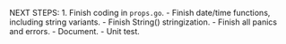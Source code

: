 NEXT STEPS:
    1. Finish coding in `props.go`.
        - Finish date/time functions, including string variants.
        - Finish String() stringization.
        - Finish all panics and errors.
        - Document.
        - Unit test.
